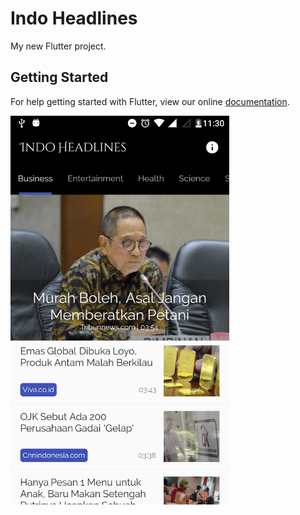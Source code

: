 # Indo Headlines

My new Flutter project.

## Getting Started

For help getting started with Flutter, view our online
[documentation](http://flutter.io/).

<img src="https://raw.githubusercontent.com/hanifbudiarto/indo-headlines/master/screenshot.png" width="350"/>




